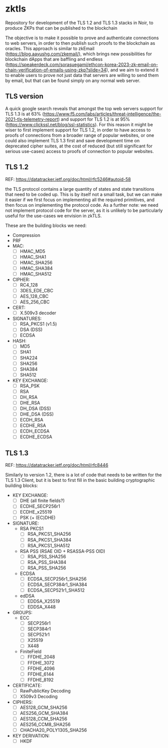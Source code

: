 # zktls
Repository for development of the TLS 1.2 and TLS 1.3 stacks in Noir, to produce ZKPs that can be published to the blockchain

The objective is to make it possible to prove and authenticate connections to web servers, in order to then publish such proofs to the blockchain as oracles. This approach is similar to zkEmail (https://blog.aayushg.com/zkemail/), which brings new possibilities for blockchain dApps that are baffling and endless (https://speakerdeck.com/sorasuegami/ethcon-korea-2023-zk-email-on-chain-verification-of-emails-using-zkp?slide=34), and we aim to extend it to enable users to prove not just data that servers are willing to send them by email, but that can be found simply on any normal web server.
## TLS version
A quick google search reveals that amongst the top web servers support for TLS 1.3 is at 63% (https://www.f5.com/labs/articles/threat-intelligence/the-2021-tls-telemetry-report) and support for TLS 1.2 is at 95% (https://www.clickssl.net/blog/ssl-statistics). For this reason it might be wiser to first implement support for TLS 1.2, in order to have access to proofs of connections from a broader range of popular websites, or one could also implement TLS 1.3 first and save development time on deprecated cipher suites, at the cost of reduced (but still significant for serious use-cases) access to proofs of connection to popular websites.

## TLS 1.2
REF: https://datatracker.ietf.org/doc/html/rfc5246#autoid-58

the TLS protocol contains a large quantity of states and state transitions that need to be coded up. This is by itself not a small task, but we can make it easier if we first focus on implementing all the required primitives, and then focus on implementing the protocol code. As a further note: we need not implement protocol code for the server, as it is unlikely to be particularly useful for the use-cases we envision in zkTLS.

These are the building blocks we need:
- Compression
- PRF
- MAC:
  - [ ] HMAC_MD5
  - [ ] HMAC_SHA1
  - [ ] HMAC_SHA256
  - [ ] HMAC_SHA384
  - [ ] HMAC_SHA512
- CIPHER:
  - [ ] RC4_128
  - [ ] 3DES_EDE_CBC
  - [ ] AES_128_CBC
  - [ ] AES_256_CBC
- CERT:
  - [ ] X.509v3 decoder
- SIGNATURES:
  - [ ] RSA_PKCS1 (v1.5)
  - [ ] DSA (DSS)
  - [ ] ECDSA
- HASH:
  - [ ] MD5
  - [ ] SHA1
  - [ ] SHA224
  - [ ] SHA256
  - [ ] SHA384
  - [ ] SHA512
- KEY EXCHANGE:
  - [ ] RSA_PSK
  - [ ] RSA
  - [ ] DH_RSA
  - [ ] DHE_RSA
  - [ ] DH_DSA (DSS)
  - [ ] DHE_DSA (DSS)
  - [ ] ECDH_RSA
  - [ ] ECDHE_RSA
  - [ ] ECDH_ECDSA
  - [ ] ECDHE_ECDSA

## TLS 1.3
REF: https://datatracker.ietf.org/doc/html/rfc8446

Similarly to version 1.2, there is a lot of code that needs to be written for the TLS 1.3 Client, but it is best to first fill in the basic building cryptographic building blocks:

- KEY EXCHANGE:
  - [ ] DHE (all finite fields?)
  - [ ] ECDHE_SECP256r1
  - [ ] ECDHE_x25519
  - [ ] PSK (+ (EC)DHE)
- SIGNATURE:
  - RSA PKCS1
    - [ ] RSA_PKCS1_SHA256
    - [ ] RSA_PKCS1_SHA384
    - [ ] RSA_PKCS1_SHA512
  - RSA PSS (RSAE OID + RSASSA-PSS OID)
    - [ ] RSA_PSS_SHA256
    - [ ] RSA_PSS_SHA384
    - [ ] RSA_PSS_SHA256
  - ECDSA
    - [ ] ECDSA_SECP256r1_SHA256
    - [ ] ECDSA_SECP384r1_SHA384
    - [ ] ECDSA_SECP521r1_SHA512
  - edDSA
    - [ ] EDDSA_X25519
    - [ ] EDDSA_X448
- GROUPS:
  - ECC
    - [ ] SECP256r1
    - [ ] SECP384r1
    - [ ] SECP521r1
    - [ ] X25519
    - [ ] X448
  - FiniteField
    - [ ] FFDHE_2048
    - [ ] FFDHE_3072
    - [ ] FFDHE_4096
    - [ ] FFDHE_6144
    - [ ] FFDHE_8192
- CERTIFICATE:
  - [ ] RawPublicKey Decoding
  - [ ] X509v3 Decoding
- CIPHERS:
  - [ ] AES128_GCM_SHA256
  - [ ] AES256_GCM_SHA384
  - [ ] AES128_CCM_SHA256
  - [ ] AES256_CCM8_SHA256
  - [ ] CHACHA20_POLY1305_SHA256
- KEY DERIVATION:
  - [ ] HKDF
